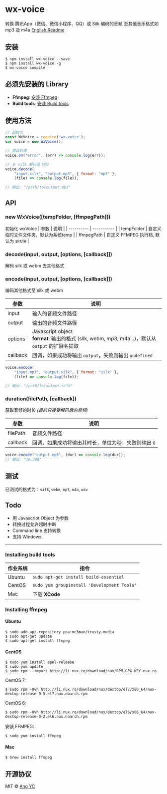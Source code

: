 # wx-voice
转换 腾讯App（微信、微信小程序、QQ）或 Silk 编码的音频 至其他音乐格式如 mp3 及 m4a
[English Readme](README.md)


## 安装
```
$ npm install wx-voice --save
$ npm install wx-voice -g
$ wx-voice compile
```


## 必须先安装的 Library
- **Ffmpeg**: [安装 Ffmpeg](#installing-ffmpeg)
- **Build tools**: [安装 Build tools](#installing-build-tools)


## 使用方法
```js
// 初始化
const WxVoice = require('wx-voice');
var voice = new WxVoice();

// 错误处理
voice.on("error", (err) => console.log(err));

// 从 silk 解码至 MP3
voice.decode(
    "input.silk", "output.mp3", { format: "mp3" },
    (file) => console.log(file));

// 输出: "/path/to/output.mp3"
```


## API

### new WxVoice([tempFolder, [ffmpegPath]])
初始化 wxVoice
| 参数 | 说明 |
| ---------- | ----------- |
| tempFolder | 自定义临时文件文件夹，默认为系统temp |
| ffmpegPath | 自定义 FFMPEG 执行档, 默认为 `$PATH` |

### decode(input, output, [options, [callback]])
解码 silk 或 webm 去其他格式

### encode(input, output, [options, [callback]])
编码其他格式至 silk 或 webm

| 参数 | 说明 |
| --------- | ---------------- |
| input     | 输入的音频文件路径  |
| output    | 输出的音频文件路径  |
| options   | Javascript object<br/>**format**: 输出的格式 (silk, webm, mp3, m4a...)，默认从 `output` 的扩展名提取 |
| callback  | 回调，如果成功将输出 `output`，失败则输出 `undefined` |
```js
voice.encode(
    "input.mp3", "output.silk", { format: "silk" },
    (file) => console.log(file));

// 输出: "/path/to/output.silk"
```

### duration(filePath, [callback])
获取音频的时长
*(目前只接受解码后的音频)*

| 参数 | 说明 |
| --------- | ---------------------- |
| filePath  | 音频文件路径 |
| callback  | 回调，如果成功将输出其时长，单位为秒，失败则输出 `0` |
```js
voice.encode("output.mp3", (dur) => console.log(dur));
// 输出: "10.290"
```


## 测试
已测试的格式为：`silk`, `webm`, `mp3`, `m4a`, `wav`


## Todo
- 用 Javascript Object 为参数
- 转换过程允许超时中断
- Command line 支持转换
- 支持 Windows


---


### Installing build tools
| 作业系统 | 指令 |
| ------- | ---- |
| Ubuntu  | `sudo apt-get install build-essential` |
| CentOS  | `sudo yum groupinstall 'Development Tools'` |
| Mac     | 下载 **XCode** |

### Installing ffmpeg
#### Ubuntu
```
$ sudo add-apt-repository ppa:mc3man/trusty-media  
$ sudo apt-get update  
$ sudo apt-get install ffmpeg
```
#### CentOS
```
$ sudo yum install epel-release
$ sudo yum update
$ sudo rpm --import http://li.nux.ro/download/nux/RPM-GPG-KEY-nux.ro
```
CentOS 7:
```
$ sudo rpm -Uvh http://li.nux.ro/download/nux/dextop/el7/x86_64/nux-dextop-release-0-5.el7.nux.noarch.rpm
```
CentOS 6:
```
$ sudo rpm -Uvh http://li.nux.ro/download/nux/dextop/el6/x86_64/nux-dextop-release-0-2.el6.nux.noarch.rpm
```
安装 FFMPEG:
```
$ sudo yum install ffmpeg
```
#### Mac
```
$ brew install ffmpeg
```


## 开源协议
MIT © [Ang YC](https://angyc.com)